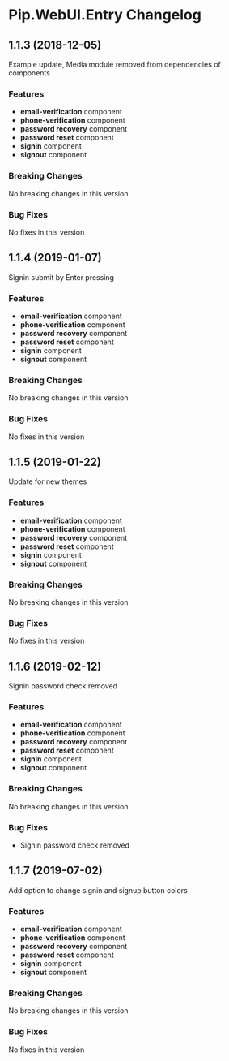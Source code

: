 # Pip.WebUI.Entry Changelog

## <a name="1.1.3"></a> 1.1.3 (2018-12-05)

Example update, Media module removed from dependencies of components

### Features
* **email-verification** component
* **phone-verification** component
* **password recovery** component
* **password reset** component
* **signin** component
* **signout** component

### Breaking Changes
No breaking changes in this version

### Bug Fixes
No fixes in this version 

## <a name="1.1.4"></a> 1.1.4 (2019-01-07)

Signin submit by Enter pressing

### Features
* **email-verification** component
* **phone-verification** component
* **password recovery** component
* **password reset** component
* **signin** component
* **signout** component

### Breaking Changes
No breaking changes in this version

### Bug Fixes
No fixes in this version

## <a name="1.1.5"></a> 1.1.5 (2019-01-22)

Update for new themes

### Features
* **email-verification** component
* **phone-verification** component
* **password recovery** component
* **password reset** component
* **signin** component
* **signout** component

### Breaking Changes
No breaking changes in this version

### Bug Fixes
No fixes in this version

## <a name="1.1.6"></a> 1.1.6 (2019-02-12)

Signin password check removed

### Features
* **email-verification** component
* **phone-verification** component
* **password recovery** component
* **password reset** component
* **signin** component
* **signout** component

### Breaking Changes
No breaking changes in this version

### Bug Fixes
* Signin password check removed

## <a name="1.1.7"></a> 1.1.7 (2019-07-02)

Add option to change signin and signup button colors

### Features
* **email-verification** component
* **phone-verification** component
* **password recovery** component
* **password reset** component
* **signin** component
* **signout** component

### Breaking Changes
No breaking changes in this version

### Bug Fixes
No fixes in this version
